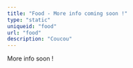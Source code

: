 ```yaml
---
title: "Food - More info coming soon !"
type: "static"
uniqueid: "food"
url: "food"
description: "Coucou"
---
```


More info soon !